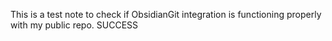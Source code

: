 This is a test note to check if ObsidianGit integration is functioning properly with my public repo. SUCCESS